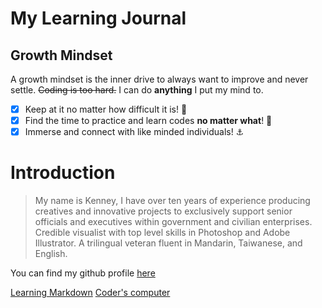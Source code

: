 # My Learning Journal
>
## Growth Mindset
A growth mindset is the inner drive to always want to improve and never settle. ~~Coding is too hard.~~ I can do **anything** I put my mind to. 

- [x] Keep at it no matter how difficult it is! 📝
- [x] Find the time to practice and learn codes **no matter what**! 🥊
- [x] Immerse and connect with like minded individuals! ⚓

# Introduction

>My name is Kenney, I have over ten years of experience producing creatives and innovative projects to exclusively support senior officials and executives within government and civilian enterprises. Credible visualist with top level skills in Photoshop and Adobe Illustrator. A trilingual veteran fluent in Mandarin, Taiwanese, and English.

You can find my github profile [here](https://github.com/kenney-yang)

[Learning Markdown](https://kenney-yang.github.io/reading-notes/learning-markdown)
[Coder's computer](https://kenney-yang.github.io/reading-notes/coder-computer)
